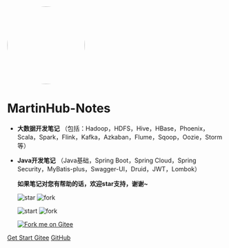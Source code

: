 <img width="180px" style="border-radius: 50%" bor src="https://gitee.com/MartinHub/MartinHub-notes/raw/master/favicon.jpg">

# MartinHub-Notes

- **大数据开发笔记** （包括：Hadoop，HDFS，Hive，HBase，Phoenix，Scala，Spark，Flink，Kafka，Azkaban，Flume，Sqoop，Oozie，Storm等）

- **Java开发笔记** （Java基础，Spring Boot，Spring Cloud，Spring Security，MyBatis-plus，Swagger-UI，Druid，JWT，Lombok）

  **如果笔记对您有帮助的话，欢迎star支持，谢谢~**

  ![star](https://gitee.com/MartinHub/MartinHub-notes/badge/star.svg?theme=dark) ![fork](https://gitee.com/MartinHub/MartinHub-notes/badge/fork.svg?theme=dark)

  ![start](https://img.shields.io/github/stars/MartinHub-plus/MartinHub-notes?style=flat) ![fork](https://img.shields.io/github/forks/MartinHub-plus/MartinHub-notes)

  [![Fork me on Gitee](https://gitee.com/MartinHub/MartinHub-notes/widgets/widget_3.svg)](https://gitee.com/MartinHub/MartinHub-notes)

[Get Start ](README.md) [Gitee](https://gitee.com/MartinHub)  [GitHub](https://github.com/MartinHub-plus) 